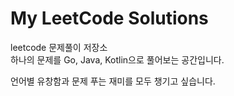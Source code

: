 # My LeetCode Solutions
leetcode 문제풀이 저장소  
하나의 문제를 Go, Java, Kotlin으로 풀어보는 공간입니다.  

언어별 유창함과 문제 푸는 재미를 모두 챙기고 싶습니다.